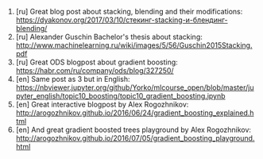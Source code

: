 1. [ru] Great blog post about stacking, blending and their modifications: https://dyakonov.org/2017/03/10/cтекинг-stacking-и-блендинг-blending/
2. [ru] Alexander Guschin Bachelor's thesis about stacking: http://www.machinelearning.ru/wiki/images/5/56/Guschin2015Stacking.pdf
3. [ru] Great ODS blogpost about gradient boosting: https://habr.com/ru/company/ods/blog/327250/
4. [en] Same post as 3 but in English: https://nbviewer.jupyter.org/github/Yorko/mlcourse_open/blob/master/jupyter_english/topic10_boosting/topic10_gradient_boosting.ipynb
5. [en] Great interactive blogpost by Alex Rogozhnikov: http://arogozhnikov.github.io/2016/06/24/gradient_boosting_explained.html
6. [en] And great gradient boosted trees playground by Alex Rogozhnikov: http://arogozhnikov.github.io/2016/07/05/gradient_boosting_playground.html
